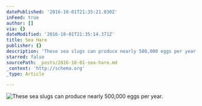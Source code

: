 ```yaml
---
datePublished: '2016-10-01T21:35:21.030Z'
inFeed: true
author: []
via: {}
dateModified: '2016-10-01T21:35:14.371Z'
title: Sea Hare
publisher: {}
description: 'These sea slugs can produce nearly 500,000 eggs per year.'
starred: false
sourcePath: _posts/2016-10-01-sea-hare.md
_context: 'http://schema.org'
_type: Article

---
```

![These sea slugs can produce nearly 500,000 eggs per year.](https://the-grid-user-content.s3-us-west-2.amazonaws.com/c9195c51-4a63-4fcd-bc1a-9bd2ea188a24.jpg)